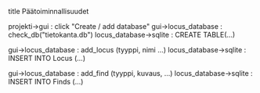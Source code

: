 title Päätoiminnallisuudet

projekti->gui : click "Create / add database"
gui->locus_database : check_db("tietokanta.db")
locus_database->sqlite : CREATE TABLE(...)

gui->locus_database : add_locus (tyyppi, nimi ...)
locus_database->sqlite : INSERT INTO Locus (...)

gui->locus_database : add_find (tyyppi, kuvaus, ...)
locus_database->sqlite : INSERT INTO Finds (...)
